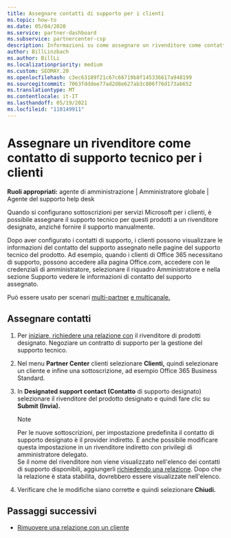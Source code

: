```yaml
---
title: Assegnare contatti di supporto per i clienti
ms.topic: how-to
ms.date: 05/04/2020
ms.service: partner-dashboard
ms.subservice: partnercenter-csp
description: Informazioni su come assegnare un rivenditore come contatto del supporto tecnico per i clienti che hanno sottoscrizioni a servizi Microsoft.
author: BillLinzbach
ms.author: BillLi
ms.localizationpriority: medium
ms.custom: SEOMAY.20
ms.openlocfilehash: c3ec63109f21c67c66719b8f145336617a948199
ms.sourcegitcommit: 7063fdddee77ad2d8e627ab3c806f76d173ab652
ms.translationtype: MT
ms.contentlocale: it-IT
ms.lasthandoff: 05/19/2021
ms.locfileid: "110149911"
---
```

# <a name="assign-a-reseller-as-a-technical-support-contact-for-customers"></a>Assegnare un rivenditore come contatto di supporto tecnico per i clienti

**Ruoli appropriati:** agente di amministrazione | Amministratore globale | Agente del supporto help desk


Quando si configurano sottoscrizioni per servizi Microsoft per i clienti, è possibile assegnare il supporto tecnico per questi prodotti a un rivenditore designato, anziché fornire il supporto manualmente.

Dopo aver configurato i contatti di supporto, i clienti possono visualizzare le informazioni del contatto del supporto assegnato nelle pagine del supporto tecnico del prodotto. Ad esempio, quando i clienti di Office 365 necessitano di supporto, possono accedere alla  pagina Office.com, accedere  con le credenziali di amministratore, selezionare il riquadro Amministratore e nella sezione Supporto vedere le informazioni di contatto del supporto assegnato.

Può essere usato per scenari [multi-partner](multipartner.md) [e multicanale.](multichannel.md) 


## <a name="assign-contacts"></a>Assegnare contatti

1. Per [iniziare, richiedere una relazione con](request-a-relationship-with-a-customer.md) il rivenditore di prodotti designato. Negoziare un contratto di supporto per la gestione del supporto tecnico.

2. Nel menu **Partner Center** clienti selezionare **Clienti,** quindi selezionare un cliente e infine una sottoscrizione, ad esempio Office 365 Business Standard.

3. In **Designated support contact (Contatto** di supporto designato) selezionare il rivenditore del prodotto designato e quindi fare clic su **Submit (Invia).** 

      >[!NOTE]  
      >Per le nuove sottoscrizioni, per impostazione predefinita il contatto di supporto designato è il provider indiretto. È anche possibile modificare questa impostazione in un rivenditore indiretto con privilegi di amministratore delegato.    
    >Se il nome del rivenditore non viene visualizzato nell'elenco dei contatti di supporto disponibili, aggiungerli [richiedendo una relazione](request-a-relationship-with-a-customer.md). Dopo che la relazione è stata stabilita, dovrebbero essere visualizzate nell'elenco.  

4. Verificare che le modifiche siano corrette e quindi selezionare **Chiudi.**

## <a name="next-steps"></a>Passaggi successivi

- [Rimuovere una relazione con un cliente](remove-a-relationship.md)
